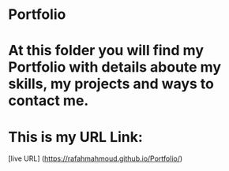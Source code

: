# Portfolio
# At this folder you will find my Portfolio with details aboute my skills, my projects and ways to contact me.
# This is my URL Link:
[live URL] (https://rafahmahmoud.github.io/Portfolio/)